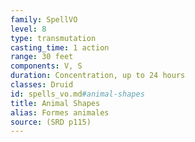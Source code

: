 ```yaml
---
family: SpellVO
level: 8
type: transmutation
casting_time: 1 action
range: 30 feet
components: V, S
duration: Concentration, up to 24 hours
classes: Druid
id: spells_vo.md#animal-shapes
title: Animal Shapes
alias: Formes animales
source: (SRD p115)
---
```


